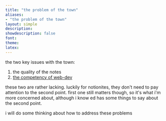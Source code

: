 ```yaml
---
title: "the problem of the town"
aliases:
- "the problem of the town"
layout: simple
description: 
showdescription: false
font: 
theme: 
latex: 
---
```


the two key issues with the town:

1. the quality of the notes
2. [the competency of web-dev](webdev)

these two are rather lacking. luckily for notionites, they don't need to pay attention to the second point. first one still matters though, so it's what i'm more concerned about, although i know ed has some things to say about the second point.

i will do some thinking about how to address these problems
